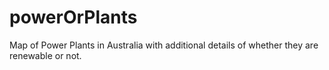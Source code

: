 # powerOrPlants
Map of Power Plants in Australia with additional details of whether they are renewable or not.
